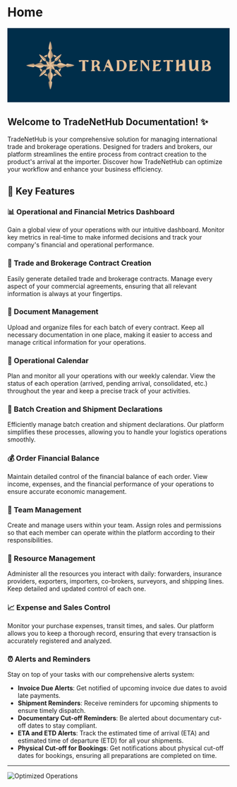 # Home

![TradeNetHub](assets/logo-blue.svg)

## Welcome to TradeNetHub Documentation! ✨

TradeNetHub is your comprehensive solution for managing international trade and brokerage operations. Designed for traders and brokers, our platform streamlines the entire process from contract creation to the product's arrival at the importer. Discover how TradeNetHub can optimize your workflow and enhance your business efficiency.

## 🌟 Key Features

### 📊 Operational and Financial Metrics Dashboard
Gain a global view of your operations with our intuitive dashboard. Monitor key metrics in real-time to make informed decisions and track your company's financial and operational performance.

### 📄 Trade and Brokerage Contract Creation
Easily generate detailed trade and brokerage contracts. Manage every aspect of your commercial agreements, ensuring that all relevant information is always at your fingertips.

### 📁 Document Management
Upload and organize files for each batch of every contract. Keep all necessary documentation in one place, making it easier to access and manage critical information for your operations.

### 📅 Operational Calendar
Plan and monitor all your operations with our weekly calendar. View the status of each operation (arrived, pending arrival, consolidated, etc.) throughout the year and keep a precise track of your activities.

### 🚚 Batch Creation and Shipment Declarations
Efficiently manage batch creation and shipment declarations. Our platform simplifies these processes, allowing you to handle your logistics operations smoothly.

### 💰 Order Financial Balance
Maintain detailed control of the financial balance of each order. View income, expenses, and the financial performance of your operations to ensure accurate economic management.

### 👥 Team Management
Create and manage users within your team. Assign roles and permissions so that each member can operate within the platform according to their responsibilities.

### 🔧 Resource Management
Administer all the resources you interact with daily: forwarders, insurance providers, exporters, importers, co-brokers, surveyors, and shipping lines. Keep detailed and updated control of each one.

### 📈 Expense and Sales Control
Monitor your purchase expenses, transit times, and sales. Our platform allows you to keep a thorough record, ensuring that every transaction is accurately registered and analyzed.

### ⏰ Alerts and Reminders
Stay on top of your tasks with our comprehensive alerts system:

- **Invoice Due Alerts**: Get notified of upcoming invoice due dates to avoid late payments.
- **Shipment Reminders**: Receive reminders for upcoming shipments to ensure timely dispatch.
- **Documentary Cut-off Reminders**: Be alerted about documentary cut-off dates to stay compliant.
- **ETA and ETD Alerts**: Track the estimated time of arrival (ETA) and estimated time of departure (ETD) for all your shipments.
- **Physical Cut-off for Bookings**: Get notifications about physical cut-off dates for bookings, ensuring all preparations are completed on time.

---

![Optimized Operations](https://www.example.com/images/optimized-operations.png)
